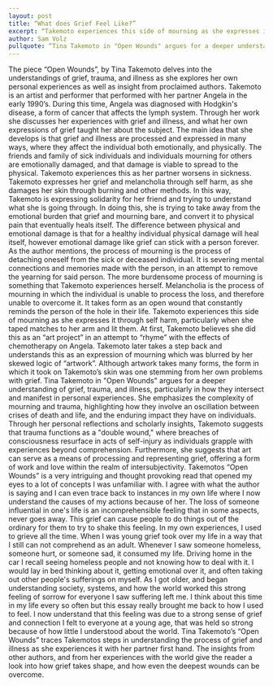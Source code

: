 ```yaml
---
layout: post
title: “What does Grief Feel Like?”
excerpt: “Takemoto experiences this side of mourning as she expresses it through self harm, particularly when she taped matches to her arm and lit them. At first, Takemoto believes she did this as an “art project” in an attempt to “rhyme” with the effects of chemotherapy on Angela. Takemoto later takes a step back and understands this as an expression of mourning which was blurred by her skewed logic of “artwork”. Although artwork takes many forms, the form in which it took on Takemoto’s skin was one stemming from her own problems with grief.”
author: Sam Volz
pullquote: “Tina Takemoto in "Open Wounds" argues for a deeper understanding of grief, trauma, and illness, particularly in how they intersect and manifest in personal experiences. She emphasizes the complexity of mourning and trauma, highlighting how they involve an oscillation between crises of death and life, and the enduring impact they have on individuals.”
---
```

The piece “Open Wounds”, by Tina Takemoto delves into the understandings of grief, trauma, and illness as she explores her own personal experiences as well as insight from proclaimed authors. Takemoto is an artist and performer that performed with her partner Angela in the early 1990’s. During this time, Angela was diagnosed with Hodgkin's disease, a form of cancer that affects the lymph system. Through her work she discusses her experiences with grief and illness, and what her own expressions of grief taught her about the subject. The main idea that she develops is that grief and illness are processed and expressed in many ways, where they affect the individual both emotionally, and physically.  The friends and family of sick individuals and individuals mourning for others are emotionally damaged, and that damage is viable to spread to the physical. Takemoto experiences this as her partner worsens in sickness. Takemoto expresses her grief and melancholia through self harm, as she damages her skin through burning and other methods. In this way, Takemoto is expressing solidarity for her friend and trying to understand what she is going through. In doing this, she is trying to take away from the emotional burden that grief and mourning bare, and convert it to physical pain that eventually heals itself. The difference between physical and emotional damage is that for a healthy individual physical damage will heal itself, however emotional damage like grief can stick with a person forever. As the author mentions, the process of mourning is the process of detaching oneself from the sick or deceased individual. It is severing mental connections and memories made with the person, in an attempt to remove the yearning for said person. The more burdensome process of mourning is something that Takemoto experiences herself. Melancholia is the process of mourning in which the individual is unable to process the loss, and therefore unable to overcome it. It takes form as an open wound that constantly reminds the person of the hole in their life. Takemoto experiences this side of mourning as she expresses it through self harm, particularly when she taped matches to her arm and lit them. At first, Takemoto believes she did this as an “art project” in an attempt to “rhyme” with the effects of chemotherapy on Angela. Takemoto later takes a step back and understands this as an expression of mourning which was blurred by her skewed logic of “artwork”. Although artwork takes many forms, the form in which it took on Takemoto’s skin was one stemming from her own problems with grief. Tina Takemoto in "Open Wounds" argues for a deeper understanding of grief, trauma, and illness, particularly in how they intersect and manifest in personal experiences. She emphasizes the complexity of mourning and trauma, highlighting how they involve an oscillation between crises of death and life, and the enduring impact they have on individuals. Through her personal reflections and scholarly insights, Takemoto suggests that trauma functions as a "double wound," where breaches of consciousness resurface in acts of self-injury as individuals grapple with experiences beyond comprehension. Furthermore, she suggests that art can serve as a means of processing and representing grief, offering a form of work and love within the realm of intersubjectivity.
	Takemotos “Open Wounds” is a very intriguing and thought provoking read that opened my eyes to a lot of concepts I was unfamiliar with. I agree with what the author is saying and I can even trace back to instances in my own life where I now understand the causes of my actions because of her. The loss of someone influential in one's life is an incomprehensible feeling that in some aspects, never goes away. This grief can cause people to do things out of the ordinary for them to try to shake this feeling. In my own experiences, I used to grieve all the time. When I was young grief took over my life in a way that I still can not comprehend as an adult. Whenever I saw someone homeless, someone hurt, or someone sad, it consumed my life. Driving home in the car I recall seeing homeless people and not knowing how to deal with it. I would lay in bed thinking about it, getting emotional over it, and often taking out other people's sufferings on myself. As I got older, and began understanding society, systems, and how the world worked this strong feeling of sorrow for everyone I saw suffering left me. I think about this time in my life every so often but this essay really brought me back to how I used to feel. I now understand that this feeling was due to a strong sense of grief and connection I felt to everyone at a young age, that was held so strong because of how little I understood about the world. 
	Tina Takemoto’s “Open Wounds” traces Takemotos steps in understanding the process of grief and illness as she experiences it with her partner first hand. The insights from other authors, and from her experiences with the world give the reader a look into how grief takes shape, and how even the deepest wounds can be overcome. 
